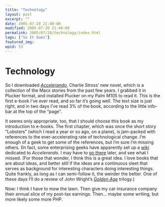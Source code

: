 ```yaml
---
title: "Technology"
layout: post
excerpt: ""
date: 2005-07-20 21:40:00
modified: 2005-07-20 21:40:00
permalink: 2005/07/20/technology/index.html
tags: ["So It Goes"]
featured_img: 
wpid: 53
---
```


# Technology

So I downloaded [*Accelerando*](http://www.accelerando.org), Charlie Stross’ new novel, which is a collection of the Macx stories from the past few years. I grabbed it in Plucker format, and installed Plucker on my Palm M105 to read it. This is the first e-book I’ve ever read, and so far it’s going well. The text size is just right, and in two days I’ve read 3% of the book, according to the little info-bar at the top of the “page”.

It seems only appropriate, too, that I should choose this book as my introduction to e-books. The first chapter, which was once the short story “Lobsters” (which I read a year or so ago, on a plane), is jam-packed with references to the ever-accelerating rate of technological change. I’m enough of a geek to get some of the references, but I’m sure I’m missing others. (In fact, some enterprising geeks have apparently set up a [wiki](http://www.wiki.org/wiki.cgi?WhatIsWiki) dedicated to *Accelerando*. I may have to [go there](http://en.wikibooks.org/wiki/Accelerando_Technical_Companion) later, and see what I missed. (For those that wonder, I think this is a great idea. I love books that are about ideas, and better still if the ideas are a continuous sleet that serves as background for interesting characters doing interesting things. Quite frankly, as long as I can semi-follow it, the weirder the better. One of these days I’ll do a review of John Wright’s *[Golden Age](http://www.sff.net/people/john-c-wright/book-goldenage.html)* trilogy.)

Now: I think I have to mow the lawn. Then give my car insurance company their annual slice of my post-tax earnings. Then… maybe some writing, but more likely some more PHP.